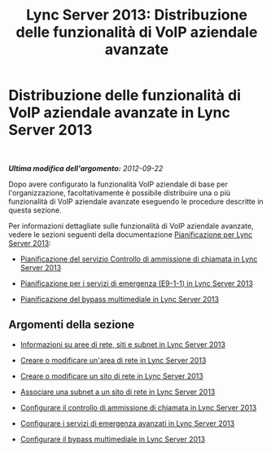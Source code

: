 ﻿---
title: 'Lync Server 2013: Distribuzione delle funzionalità di VoIP aziendale avanzate'
TOCTitle: Distribuzione delle funzionalità di VoIP aziendale avanzate
ms:assetid: 286d9c0b-9442-448f-a6e5-95b3034278fe
ms:mtpsurl: https://technet.microsoft.com/it-it/library/Gg425753(v=OCS.15)
ms:contentKeyID: 49299995
ms.date: 08/24/2015
mtps_version: v=OCS.15
ms.translationtype: HT
---

# Distribuzione delle funzionalità di VoIP aziendale avanzate in Lync Server 2013

 

_**Ultima modifica dell'argomento:** 2012-09-22_

Dopo avere configurato la funzionalità VoIP aziendale di base per l'organizzazione, facoltativamente è possibile distribuire una o più funzionalità di VoIP aziendale avanzate eseguendo le procedure descritte in questa sezione.

Per informazioni dettagliate sulle funzionalità di VoIP aziendale avanzate, vedere le sezioni seguenti della documentazione [Pianificazione per Lync Server 2013](lync-server-2013-planning.md):

  - [Pianificazione del servizio Controllo di ammissione di chiamata in Lync Server 2013](lync-server-2013-planning-for-call-admission-control.md)

  - [Pianificazione per i servizi di emergenza (E9-1-1) in Lync Server 2013](lync-server-2013-planning-for-emergency-services-e9-1-1.md)

  - [Pianificazione del bypass multimediale in Lync Server 2013](lync-server-2013-planning-for-media-bypass.md)

## Argomenti della sezione

  - [Informazioni su aree di rete, siti e subnet in Lync Server 2013](lync-server-2013-about-network-regions-sites-and-subnets.md)

  - [Creare o modificare un'area di rete in Lync Server 2013](lync-server-2013-create-or-modify-a-network-region.md)

  - [Creare o modificare un sito di rete in Lync Server 2013](lync-server-2013-create-or-modify-a-network-site.md)

  - [Associare una subnet a un sito di rete in Lync Server 2013](lync-server-2013-associate-a-subnet-with-a-network-site.md)

  - [Configurare il controllo di ammissione di chiamata in Lync Server 2013](lync-server-2013-configure-call-admission-control.md)

  - [Configurare i servizi di emergenza avanzati in Lync Server 2013](lync-server-2013-configure-enhanced-9-1-1.md)

  - [Configurare il bypass multimediale in Lync Server 2013](lync-server-2013-configure-media-bypass.md)

